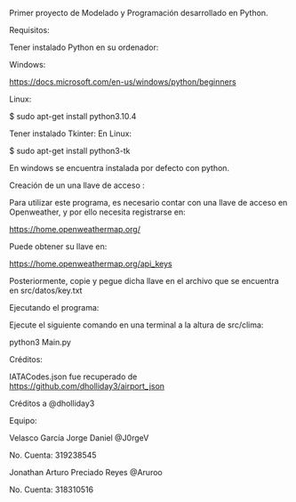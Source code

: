 Primer proyecto de Modelado y Programación desarrollado en Python.

Requisitos:

  Tener instalado Python en su ordenador:
  
  Windows:
  
  https://docs.microsoft.com/en-us/windows/python/beginners

  Linux:
  
  $ sudo apt-get install python3.10.4

  Tener instalado Tkinter: 
  En Linux:
  
  $ sudo apt-get install python3-tk


  En windows se encuentra instalada por defecto con python.

  Creación de un una llave de acceso :
  
  Para utilizar este programa, es necesario contar con una llave de acceso en Openweather, 
  y por ello necesita registrarse en:
  
  
  https://home.openweathermap.org/
  
  Puede obtener su llave en:
  
  https://home.openweathermap.org/api_keys
  
  Posteriormente, copie y pegue dicha llave en el archivo que se encuentra en src/datos/key.txt
 
 Ejecutando el programa:
 
 Ejecute el siguiente comando en una terminal a la altura de src/clima:
 
 python3 Main.py
 
Créditos:

IATACodes.json fue recuperado de https://github.com/dholliday3/airport_json

Créditos a @dholliday3

Equipo:

Velasco García Jorge Daniel @J0rgeV 

No. Cuenta: 319238545

Jonathan Arturo Preciado Reyes @Aruroo

No. Cuenta: 318310516
